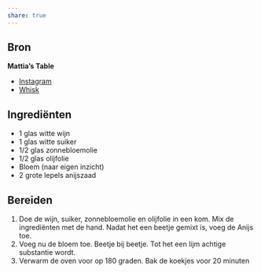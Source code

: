 ```yaml
---
share: true
---
```


## Bron
**Mattia’s Table**
- [Instagram](https://www.instagram.com/reel/Crs9l6qNjUX/?igshid=MzRlODBiNWFlZA==)
- [Whisk](https://my.whisk.com/recipes/10711859c3fc9f44425ac512c55660ae1fa) 

## Ingrediënten
- 1 glas witte wijn
- 1 glas witte suiker
- 1/2 glas zonnebloemolie
- 1/2 glas olijfolie
- Bloem (naar eigen inzicht)
- 2 grote lepels anijszaad

## Bereiden
1. Doe de wijn, suiker, zonnebloemolie en olijfolie in een kom. Mix de ingrediënten met de hand. Nadat het een beetje gemixt is, voeg de Anijs toe.
2. Voeg nu de bloem toe. Beetje bij beetje. Tot het een lijm achtige substantie wordt.
3. Verwarm de oven voor op 180 graden. Bak de koekjes voor 20 minuten

